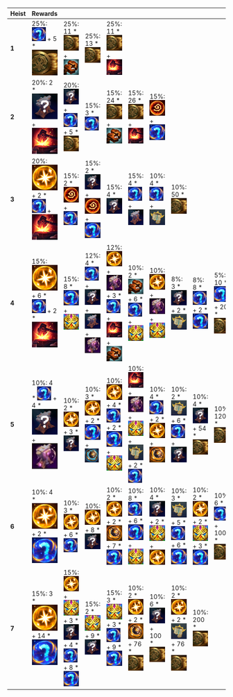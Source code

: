 | ****Heist**** | **Rewards**                                                                                                                                                                                |                                                                                                                                                                                                                                                                                                               |                                                                                                                                                                                                                                              |                                                                                                                                                                                                                                                                                                                                |                                                                                                                                                                                                                                                                                                                                   |                                                                                                                                                                                                                |                                                                                                                                                                                               |                                                                                                                                                                                                     |                                                                                                                        |                                                                                                                                   |
| -             | -                                                                                                                                                                                          | -                                                                                                                                                                                                                                                                                                             | -                                                                                                                                                                                                                                            | -                                                                                                                                                                                                                                                                                                                              | -                                                                                                                                                                                                                                                                                                                                 | -                                                                                                                                                                                                              | -                                                                                                                                                                                             | -                                                                                                                                                                                                   | -                                                                                                                      | -                                                                                                                                 |
| **1**         | 25%: ![Component](../../tftspecs/icon/rewards/Component.jpg) + 5 * ![Gold](../../tftspecs/icon/rewards/Gold.png)                                                                           | 25%: 11 * ![Gold](../../tftspecs/icon/rewards/Gold.png) + ![MagneticRemover](../../tftspecs/icon/rewards/MagneticRemover.png)                                                                                                                                                                                 | 25%: 13 * ![Gold](../../tftspecs/icon/rewards/Gold.png)                                                                                                                                                                                      | 25%: 11 * ![Gold](../../tftspecs/icon/rewards/Gold.png) + ![Reforger](../../tftspecs/icon/rewards/Reforger.png)                                                                                                                                                                                                                |                                                                                                                                                                                                                                                                                                                                   |                                                                                                                                                                                                                |                                                                                                                                                                                               |                                                                                                                                                                                                     |                                                                                                                        |                                                                                                                                   |
| **2**         | 20%: 2 * ![Item](../../tftspecs/icon/rewards/Item.png) + ![Reforger](../../tftspecs/icon/rewards/Reforger.png)                                                                             | 20%: ![Item](../../tftspecs/icon/rewards/Item.png) + ![Component](../../tftspecs/icon/rewards/Component.jpg) + 5 * ![Gold](../../tftspecs/icon/rewards/Gold.png)                                                                                                                                              | 15%: 3 * ![Component](../../tftspecs/icon/rewards/Component.jpg)                                                                                                                                                                             | 15%: 24 * ![Gold](../../tftspecs/icon/rewards/Gold.png) + ![MagneticRemover](../../tftspecs/icon/rewards/MagneticRemover.png)                                                                                                                                                                                                  | 15%: 26 * ![Gold](../../tftspecs/icon/rewards/Gold.png) + ![Reforger](../../tftspecs/icon/rewards/Reforger.png)                                                                                                                                                                                                                   | 15%: ![Artifact](../../tftspecs/icon/rewards/Artifact.png) + ![Orbs](../../tftspecs/icon/rewards/Orbs.png)                                                                                                     |                                                                                                                                                                                               |                                                                                                                                                                                                     |                                                                                                                        |                                                                                                                                   |
| **3**         | 20%: ![RadiantItem](../../tftspecs/icon/rewards/RadiantItem.png) + 2 * ![Component](../../tftspecs/icon/rewards/Component.jpg) + ![Reforger](../../tftspecs/icon/rewards/Reforger.png)     | 15%: 2 * ![Artifact](../../tftspecs/icon/rewards/Artifact.png) + ![Component](../../tftspecs/icon/rewards/Component.jpg)                                                                                                                                                                                      | 15%: 2 * ![Item](../../tftspecs/icon/rewards/Item.png) + ![Artifact](../../tftspecs/icon/rewards/Artifact.png) + ![Orbs](../../tftspecs/icon/rewards/Orbs.png)                                                                               | 15%: 4 * ![Item](../../tftspecs/icon/rewards/Item.png)                                                                                                                                                                                                                                                                         | 15%: 4 * ![Component](../../tftspecs/icon/rewards/Component.jpg) + ![ItemAnvil](../../tftspecs/icon/rewards/ItemAnvil.png)                                                                                                                                                                                                        | 10%: 4 * ![Component](../../tftspecs/icon/rewards/Component.jpg) + ![TomeofTraits](../../tftspecs/icon/rewards/TomeofTraits.png)                                                                               | 10%: 50 * ![Gold](../../tftspecs/icon/rewards/Gold.png)                                                                                                                                       |                                                                                                                                                                                                     |                                                                                                                        |                                                                                                                                   |
| **4**         | 15%: ![RadiantItem](../../tftspecs/icon/rewards/RadiantItem.png) + 6 * ![Component](../../tftspecs/icon/rewards/Component.jpg) + 2 * ![Reforger](../../tftspecs/icon/rewards/Reforger.png) | 15%: 8 * ![Orbs](../../tftspecs/icon/rewards/Orbs.png) + ![TacticiansCrown](../../tftitems/icon/set8/Crown/ForceofNature.png)                                                                                                                                                                                 | 12%: 4 * ![Component](../../tftspecs/icon/rewards/Component.jpg) + ![Item](../../tftspecs/icon/rewards/Item.png) + ![ItemAnvil](../../tftspecs/icon/rewards/ItemAnvil.png) + ![ArtifactAnvil](../../tftspecs/icon/rewards/ArtifactAnvil.png) | 12%: ![RadiantItem](../../tftspecs/icon/rewards/RadiantItem.png) + ![ArtifactAnvil](../../tftspecs/icon/rewards/ArtifactAnvil.png) + 3 * ![Component](../../tftspecs/icon/rewards/Component.jpg) + ![Reforger](../../tftspecs/icon/rewards/Reforger.png) + ![MagneticRemover](../../tftspecs/icon/rewards/MagneticRemover.png) | 10%: 2 * ![MagneticRemover](../../tftspecs/icon/rewards/MagneticRemover.png) + 6 * ![Component](../../tftspecs/icon/rewards/Component.jpg) + ![TacticiansCrown](../../tftitems/icon/set8/Crown/ForceofNature.png)                                                                                                                 | 10%: ![RadiantItem](../../tftspecs/icon/rewards/RadiantItem.png) + ![ArtifactAnvil](../../tftspecs/icon/rewards/ArtifactAnvil.png) + ![TacticiansCrown](../../tftitems/icon/set8/Crown/ForceofNature.png)      | 8%: 3 * ![Item](../../tftspecs/icon/rewards/Item.png) + 2 * ![TomeofTraits](../../tftspecs/icon/rewards/TomeofTraits.png)                                                                     | 8%: 8 * ![Component](../../tftspecs/icon/rewards/Component.jpg) + 2 * ![Orbs](../../tftspecs/icon/rewards/Orbs.png)                                                                                 | 5%: 10 * ![Orbs](../../tftspecs/icon/rewards/Orbs.png) + 20 * ![Gold](../../tftspecs/icon/rewards/Gold.png)            | 5%: 84 * ![Gold](../../tftspecs/icon/rewards/Gold.png)                                                                            |
| **5**         | 10%: 4 * ![Component](../../tftspecs/icon/rewards/Component.jpg) + 4 * ![Item](../../tftspecs/icon/rewards/Item.png) + ![ArtifactAnvil](../../tftspecs/icon/rewards/ArtifactAnvil.png)     | 10%: 2 * ![RadiantItem](../../tftspecs/icon/rewards/RadiantItem.png) + 3 * ![Item](../../tftspecs/icon/rewards/Item.png)                                                                                                                                                                                      | 10%: 3 * ![RadiantItem](../../tftspecs/icon/rewards/RadiantItem.png) + 2 * ![Orbs](../../tftspecs/icon/rewards/Orbs.png) + ![LesserChampionDuplicator](../../tftspecs/icon/rewards/LesserChampionDuplicator.png)                             | 10%: ![RadiantItem](../../tftspecs/icon/rewards/RadiantItem.png) + 4 * ![Component](../../tftspecs/icon/rewards/Component.jpg) + 2 * ![Orbs](../../tftspecs/icon/rewards/Orbs.png) + ![TacticiansCrown](../../tftitems/icon/set8/Crown/ForceofNature.png)                                                                      | 10%: ![Reforger](../../tftspecs/icon/rewards/Reforger.png) + ![ArtifactAnvil](../../tftspecs/icon/rewards/ArtifactAnvil.png) + ![TacticiansCrown](../../tftitems/icon/set8/Crown/ForceofNature.png) + ![TomeofTraits](../../tftspecs/icon/rewards/TomeofTraits.png) + 2 * ![Component](../../tftspecs/icon/rewards/Component.jpg) | 10%: 4 * ![Component](../../tftspecs/icon/rewards/Component.jpg) + 2 * ![RadiantItem](../../tftspecs/icon/rewards/RadiantItem.png) + ![ChampionDuplicator](../../tftspecs/icon/rewards/ChampionDuplicator.png) | 10%: 2 * ![TomeofTraits](../../tftspecs/icon/rewards/TomeofTraits.png) + 6 * ![Component](../../tftspecs/icon/rewards/Component.jpg) + ![Item](../../tftspecs/icon/rewards/Item.png)          | 10%: 4 * ![Item](../../tftspecs/icon/rewards/Item.png) + 54 * ![Gold](../../tftspecs/icon/rewards/Gold.png)                                                                                         | 10%: 120 * ![Gold](../../tftspecs/icon/rewards/Gold.png)                                                               | 10%: 6 * ![Orbs](../../tftspecs/icon/rewards/Orbs.png) + 2 * ![TacticiansCrown](../../tftitems/icon/set8/Crown/ForceofNature.png) |
| **6**         | 10%: 4 * ![RadiantItem](../../tftspecs/icon/rewards/RadiantItem.png) + 2 * ![Orbs](../../tftspecs/icon/rewards/Orbs.png)                                                                   | 10%: 3 * ![RadiantItem](../../tftspecs/icon/rewards/RadiantItem.png) + 6 * ![Component](../../tftspecs/icon/rewards/Component.jpg)                                                                                                                                                                            | 10%: ![RadiantItem](../../tftspecs/icon/rewards/RadiantItem.png) + 8 * ![Item](../../tftspecs/icon/rewards/Item.png)                                                                                                                         | 10%: 2 * ![RadiantItem](../../tftspecs/icon/rewards/RadiantItem.png) + 2 * ![ChampionDuplicator](../../tftspecs/icon/rewards/ChampionDuplicator.png) + 7 * ![Orbs](../../tftspecs/icon/rewards/Orbs.png)                                                                                                                       | 10%: 8 * ![Component](../../tftspecs/icon/rewards/Component.jpg) + 6 * ![Orbs](../../tftspecs/icon/rewards/Orbs.png) + ![TacticiansCrown](../../tftitems/icon/set8/Crown/ForceofNature.png)                                                                                                                                       | 10%: 4 * ![Item](../../tftspecs/icon/rewards/Item.png) + 2 * ![TacticiansCrown](../../tftitems/icon/set8/Crown/ForceofNature.png) + ![RadiantItem](../../tftspecs/icon/rewards/RadiantItem.png)                | 10%: 3 * ![TomeofTraits](../../tftspecs/icon/rewards/TomeofTraits.png) + 5 * ![Component](../../tftspecs/icon/rewards/Component.jpg) + 6 * ![Orbs](../../tftspecs/icon/rewards/Orbs.png)      | 10%: 2 * ![RadiantItem](../../tftspecs/icon/rewards/RadiantItem.png) + 2 * ![TacticiansCrown](../../tftitems/icon/set8/Crown/ForceofNature.png) + 3 * ![Orbs](../../tftspecs/icon/rewards/Orbs.png) | 10%: 6 * ![Component](../../tftspecs/icon/rewards/Component.jpg) + 100 * ![Gold](../../tftspecs/icon/rewards/Gold.png) | 10%: 150 * ![Gold](../../tftspecs/icon/rewards/Gold.png)                                                                          |
| **7**         | 15%: 3 * ![RadiantItem](../../tftspecs/icon/rewards/RadiantItem.png) + 14 * ![Orbs](../../tftspecs/icon/rewards/Orbs.png)                                                                  | 15%: ![RadiantItem](../../tftspecs/icon/rewards/RadiantItem.png) + ![TacticiansCrown](../../tftitems/icon/set8/Crown/ForceofNature.png) + 3 * ![Item](../../tftspecs/icon/rewards/Item.png) + 4 * ![Component](../../tftspecs/icon/rewards/Component.jpg) + 8 * ![Orbs](../../tftspecs/icon/rewards/Orbs.png) | 15%: 2 * ![TacticiansCrown](../../tftitems/icon/set8/Crown/ForceofNature.png) + 9 * ![Item](../../tftspecs/icon/rewards/Item.png)                                                                                                            | 15%: 3 * ![TacticiansCrown](../../tftitems/icon/set8/Crown/ForceofNature.png) + 3 * ![Component](../../tftspecs/icon/rewards/Component.jpg) + 9 * ![Orbs](../../tftspecs/icon/rewards/Orbs.png)                                                                                                                                | 10%: 2 * ![RadiantItem](../../tftspecs/icon/rewards/RadiantItem.png) + 2 * ![ChampionDuplicator](../../tftspecs/icon/rewards/ChampionDuplicator.png) + 76 * ![Gold](../../tftspecs/icon/rewards/Gold.png)                                                                                                                         | 10%: 6 * ![Item](../../tftspecs/icon/rewards/Item.png) + 100 * ![Gold](../../tftspecs/icon/rewards/Gold.png)                                                                                                   | 10%: 2 * ![RadiantItem](../../tftspecs/icon/rewards/RadiantItem.png) + 2 * ![TomeofTraits](../../tftspecs/icon/rewards/TomeofTraits.png) + 76 * ![Gold](../../tftspecs/icon/rewards/Gold.png) | 10%: 200 * ![Gold](../../tftspecs/icon/rewards/Gold.png)                                                                                                                                            |                                                                                                                        |                                                                                                                                   |